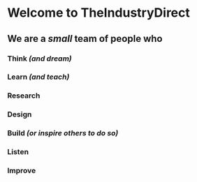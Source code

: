 # Welcome to TheIndustryDirect

## We are a *small* team of people who
### Think *(and dream)*
### Learn *(and teach)*
### Research
### Design 
### Build *(or inspire others to do so)*
### Listen
### Improve
